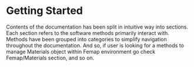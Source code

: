 # Getting Started

Contents of the documentation has been split in intuitive way into sections.
Each section refers to the software methods primarily interact with.<br>
Methods have been grouped into categories to simplify navigation throughout the documentation. 
And so, if user is looking for a methods to manage Materials object within Femap environment go check
Femap/Materials section, and so on. <br>

